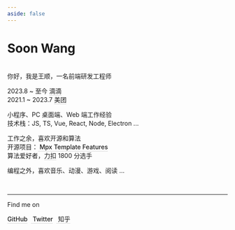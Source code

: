 ```yaml
---
aside: false
---
```


<script>
import IconMeituan from './.vitepress/theme/components/icons/IconMeituan.vue'
</script>

<style>
.soon{
  a {
      color: inherit;
      font-weight: 450;
      text-decoration: none;
      padding-bottom: 1.5px;
      border-bottom: 1.5px solid rgba(125,125,125,.3);
      transition: border 0.3s ease-in-out;
  }
  a:hover {
      color: inherit;
      border-bottom: 1.5px solid rgba(125,125,125,1);
      transition: border .3s ease-in-out;
  }
}
</style>

# Soon Wang

<br>
<div class='soon'>
你好，我是王顺，一名前端研发工程师

<span >2023.8</span>
<span left-17 absolute >~</span >
<span left-23 absolute >至今</span >
<span left-50 absolute >[<IconDidi w4.5 h4.5 inline-block align-sub op75 pt-0.2 /> 滴滴](https://www.didiglobal.com/)</span ><br>
<span >2021.1</span>
<span left-17 absolute >~</span >
<span left-23 absolute >2023.7</span >
<span left-50 absolute >[<IconMeituan w4.5 h4.5 inline-block align-sub op75 pb-0.2 /> 美团](https://www.meituan.com/)</span><br>

小程序、PC 桌面端、Web 端工作经验 <br>
技术栈：JS, TS, Vue, React, Node, Electron ...

工作之余，喜欢开源和算法 <br>
开源项目：[<span i-simple-icons-visualstudiocode w4 h4 pb-5 op75 /> Mpx Template Features](https://github.com/vitest-dev/mpx-template-features)<br>
算法爱好者，[<span i-simple-icons-leetcode w4 h4 pb-5 op75 />力扣](https://leetcode.cn/u/soon-8) 1800 分选手

编程之外，喜欢音乐、动漫、游戏、阅读 ...

<br>

---

Find me on

<a href="https://github.com/wangshunnn" target="_blank"><span op75 i-simple-icons-github /> GitHub</a>&nbsp;&nbsp;<a href="https://www.twitter.com/wangshunnn" target="_blank"><span op75 i-ri-twitter-x-fill /> Twitter</a>&nbsp;&nbsp;<a href="https://www.zhihu.com/people/wangshunnn" target="_blank"><span op75 i-simple-icons-zhihu /> 知乎</a>

</div>
